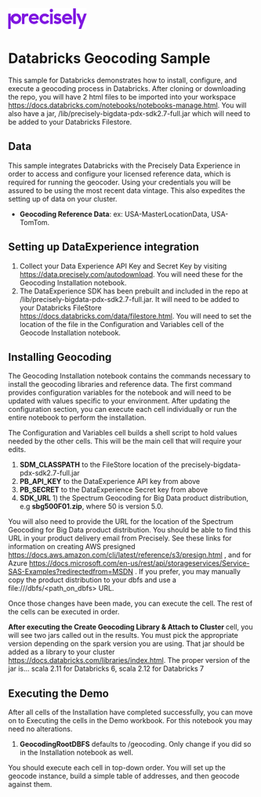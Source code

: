 ![Precisely](../Precisely_Logo.png)

# Databricks Geocoding Sample
This sample for Databricks demonstrates how to install, configure, and execute a geocoding process in Databricks. 
After cloning or downloading the repo, you will have 2 html files to be imported into your workspace https://docs.databricks.com/notebooks/notebooks-manage.html.  You will also have a jar, /lib/precisely-bigdata-pdx-sdk2.7-full.jar which will need to be added to your Databricks Filestore.

## Data
This sample integrates Databricks with the Precisely Data Experience in order to access and configure your licensed reference data, which is required for running the geocoder.  Using your credentials you will be assured to be using the most recent data vintage.  This also expedites the setting up of data on your cluster.

* **Geocoding Reference Data**: ex: USA-MasterLocationData, USA-TomTom. 

## Setting up DataExperience integration
  1) Collect your Data Experience API Key and Secret Key by visiting https://data.precisely.com/autodownload.  You will need these for the Geocoding Installation notebook.
  2) The DataExperience SDK has been prebuilt and included in the repo at /lib/precisely-bigdata-pdx-sdk2.7-full.jar.  It will need to be added to your Databricks FileStore https://docs.databricks.com/data/filestore.html.  You will need to set the location of the file in the Configuration and Variables cell of the Geocode Installation notebook.

## Installing Geocoding
The Geocoding Installation notebook contains the commands necessary to install the geocoding libraries and reference data. The first command provides configuration variables for the notebook and will need to be updated with values specific to your environment. After updating the configuration section, you can execute each cell individually or run the entire notebook to perform the installation.

The Configuration and Variables cell builds a shell script to hold values needed by the other cells. This will be the main cell that will require your edits.
<ol>
  <li><strong>SDM_CLASSPATH</strong> to the FileStore location of the precisely-bigdata-pdx-sdk2.7-full.jar</li>
  <li><strong>PB_API_KEY</strong> to the DataExperience API key from above</li>
  <li><strong>PB_SECRET</strong> to the DataExperience Secret key from above</li>
  <li><strong>SDK_URL</strong> 1) the Spectrum Geocoding for Big Data product distribution, e.g <b>sbg500F01.zip</b>, where 50 is version 5.0.</li>
</ol>

You will also need to provide the URL for the location of the Spectrum Geocoding for Big Data product distribution. You should be able to find this URL in your product delivery email from Precisely.  See these links for information on creating AWS presigned https://docs.aws.amazon.com/cli/latest/reference/s3/presign.html , and for Azure https://docs.microsoft.com/en-us/rest/api/storageservices/Service-SAS-Examples?redirectedfrom=MSDN .  If you prefer, you may manually copy the product distribution to your dbfs and use a file:///dbfs/<path_on_dbfs> URL.

Once those changes have been made, you can execute the cell.
The rest of the cells can be executed in order.

<strong> After executing the Create Geocoding Library & Attach to Cluster </strong> cell, you will see two jars called out in the results.  You must pick the appropriate version depending on the spark version you are using.  That jar should be added as a library to your cluster https://docs.databricks.com/libraries/index.html.  The proper version of the jar is... scala 2.11 for Databricks 6, scala 2.12 for Databricks 7


## Executing the Demo
After all cells of the Installation have completed successfully, you can move on to Executing the cells in the Demo workbook.
For this notebook you may need no alterations.  
<ol>
  <li><strong>GeocodingRootDBFS</strong> defaults to /geocoding.  Only change if you did so in the Installation notebook as well.</li>
</ol>
You should execute each cell in top-down order.  You will set up the geocode instance, build a simple table of addresses, and then geocode against them.

